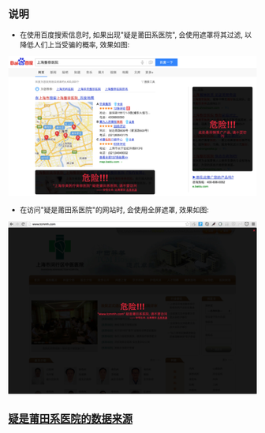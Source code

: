 ## 说明

* 在使用百度搜索信息时, 如果出现"疑是莆田系医院", 会使用遮罩将其过滤, 以降低人们上当受骗的概率, 效果如图:

![百度莆田](./baidu_search_putian.jpg)

* 在访问"疑是莆田系医院"的网站时, 会使用全屏遮罩, 效果如图:

![莆田网站](./putian_site.jpg)

## [疑是莆田系医院的数据来源](https://github.com/open-power-workgroup/Hospital)
